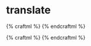# translate

{% craftml %}
<craft>
    <cube></cube>
    <prism t="translate(40 0 0)"></prism>
    <sphere t="translate(-20 0 0)"></sphere>
    <cylinder t="translate(0 20 0)"></cylinder>
    <dome t="translate(0 -40 0)"></dome>
</craft>
{% endcraftml %}


{% craftml %}
<craft>
    <row>
        <cube t="scale(2 2 2)"></cube>
        <cube t="scale(2)"></cube>
    </row>
</craft>
{% endcraftml %}
